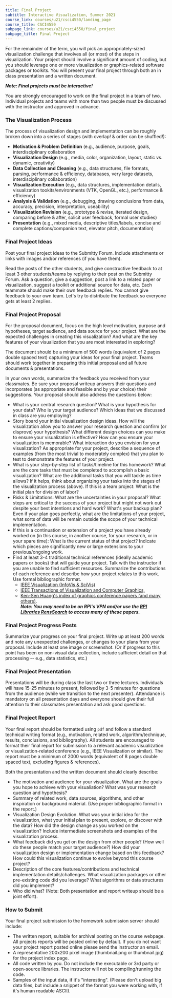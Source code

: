 ```yaml
---
title: Final Project
subtitle: Interactive Visualization, Summer 2021
course_link: courses/u21/csci4550/landing_page
course_title: CSCI4550
subpage_link: courses/u21/csci4550/final_project
subpage_title: Final Project
---
```


For the remainder of the term, you will pick an appropriately-sized visualization challenge that involves all (or most) of the steps in visualization. Your project should involve a significant amount of coding, but you should leverage one or more visualization or graphics-related software packages or toolkits. You will present your final project through both an in class presentation and a written document. 

___Note: Final projects must be interactive!___

You are strongly encouraged to work on the final project in a team of two. Individual projects and teams with more than two people must be discussed with the instructor and approved in advance.

### The Visualization Process
The process of visualization design and implementation can be roughly broken down into a series of stages (with overlap! & order can be shuffled!):

* __Motivation & Problem Definition__ (e.g., audience, purpose, goals, interdisciplinary collaboration  
* __Visualization Design__ (e.g., media, color, organization, layout, static vs. dynamic, creativity)
* __Data Collection and Cleaning__  (e.g., data structures, file formats, parsing, performance & efficiency, databases, very large datasets, interdisciplinary collaboration)  
* __Visualization Execution__ (e.g., data structures, implementation details, visualization tookits/environments (VTK, OpenGL, etc.), performance & efficiency)  
* __Analysis & Validation__ (e.g., debugging, drawing conclusions from data, accuracy, precision, interpretation, useability)  
* __Visualization Revision__  (e.g., prototype & revise, iterated design, comparing before & after, solicit user feedback, formal user studies)  
* __Presentation__ (e.g., mixed media, descriptive titles/labels, concise and complete captions/companion text, elevator pitch, documentation)

### Final Project Ideas
Post your final project ideas to the Submitty Forum. Include attachments or links with images and/or references (if you have them).

Read the posts of the other students, and give constructive feedback to at least 3 other students/teams by replying to their post on the Submitty Forum. Ask a question, give a suggestion, post a link to a related paper or visualization, suggest a toolkit or additional source for data, etc. Each teammate should make their own feedback replies. You cannot give feedback to your own team. Let's try to distribute the feedback so everyone gets at least 2 replies.

### Final Project Proposal
For the proposal document, focus on the high level motivation, purpose and hypotheses, target audience, and data source for your project. What are the expected challenges in creating this visualization? And what are the key features of your visualization that you are most interested in exploring?

The document should be a minimum of 500 words (equivalent of 2 pages double spaced text) capturing your ideas for your final project. Teams should work together in preparing this initial proposal and all future documents & presentations.

In your own words, summarize the feedback you received from your classmates. Be sure your proposal writeup answers their questions and incorporates (as appropriate and feasible and by your choice) their suggestions. Your proposal should also address the questions below:

* What is your central research question? What is your hypothesis for your data? Who is your target audience? Which ideas that we discussed in class are you employing?
* Story board your initial visualization design ideas. How will the visualization allow you to answer your research question and confirm (or disprove) your hypothesis? What different design choices can you make to ensure your visualization is effective? How can you ensure your visualization is memorable? What interaction do you envision for your visualization? As appropriate for your project, describe a sequence of examples (from the most trivial to moderately complex) that you plan to test to demonstrate the features of your project.
* What is your step-by-step list of tasks/timeline for this homework? What are the core tasks that must be completed to accomplish a basic visualization? What are the additional tasks that you will tackle as time allows? If it helps, think about organizing your tasks into the stages of the visualization process (above). If this is a team project: What is the initial plan for division of labor?
* Risks & Limitations: What are the uncertainties in your proposal? What steps are critical to the success of your project but might not work out despite your best intentions and hard work? What's your backup plan? Even if your plan goes perfectly, what are the limitations of your project, what sorts of data will be remain outside the scope of your technical implementation.
* If this is a continuation or extension of a project you have already worked on (in this course, in another course, for your research, or in your spare time): What is the current status of that project? Indicate which pieces are significantly new or large extensions to your previous/ongoing work.
* Find at least 3-4 traditional technical references (ideally academic papers or books) that will guide your project. Talk with the instructor if you are unable to find sufficient resources. Summarize the contributions of each reference and describe how your project relates to this work. Use formal bibliographic format.
  - [IEEE Visualization (InfoVis & SciVis)](http://ieeevis.org/year/2021/welcome)
  - [IEEE Transactions of Visualization and Computer Graphics,](https://www.computer.org/csdl/journal/tg)
  - [Ken-Sen Huang's index of graphics conference papers (and many others)](http://kesen.realtimerendering.com/).
\
___Note: You may need to be on RPI's VPN and/or use the [RPI Libraries RensSearch](https://library.rpi.edu/) to access many of these papers.___

### Final Project Progress Posts
Summarize your progress on your final project. Write up at least 200 words and note any unexpected challenges, or changes to your plans from your proposal. Include at least one image or screenshot. (Or if progress to this point has been on non-visual data collection, include sufficient detail on that processing -- e.g., data statistics, etc.)

### Final Project Presentation
Presentations will be during class the last two or three lectures. Individuals will have 15-25 minutes to present, followed by 3-5 minutes for questions from the audience (while we transition to the next presenter). Attendance is mandatory on all presentation days and everyone should give their full attention to their classmates presentation and ask good questions. 


### Final Project Report
Your final report should be formatted using `pdf` and follow a standard technical writing format (e.g., motivation, related work, algorithm/technique, results, conclusions, and bibliography). All students are encouraged to format their final report for submission to a relevant academic visualization or visualization-related conference (e.g., IEEE Visualization or similar). The report must be a minimum of 2000 words (equivalent of 8 pages double spaced text, excluding figures & references).

Both the presentation and the written document should clearly describe:

* The motivation and audience for your visualization. What are the goals you hope to achieve with your visualiation? What was your research question and hypothesis?
* Summary of related work, data sources, algorithms, and other inspiration or background material. (Use proper bibliographic format in the report.)
* Visualization Design Evolution. What was your initial idea for the visualization, what your initial plan to present, explore, or discover with the data? How did the design change as you worked on the visualization? Include intermediate screenshots and examples of the visualization process.
* What feedback did you get on the design from other people? (How well do these people match your target audience?) How did your visualization design or implementation change based on this feedback? How could this visualization continue to evolve beyond this course project?
* Description of the core features/contributions and technical implementation details/challenges. What visualization packages or other pre-existing code did you leverage? What algorithms or data structures did you implement?
* Who did what? (Note: Both presentation and report writeup should be a joint effort).

### How to Submit
Your final project submission to the homework submission server should include:
* The written report, suitable for archival posting on the course webpage. All projects reports will be posted online by default. If you do not want your project report posted online please send the instructor an email.
* A representative 200x200 pixel image (thumbnail.png or thumbnail.jpg) for the project index page.
* All code written by you. Do not include the executable or 3rd party or open-source libraries. The instructor will not be compiling/running the code.
* Samples of the input data, if it's "interesting". (Please don't upload big data files, but include a snippet of the format you were working with, if it's human readable ASCII).